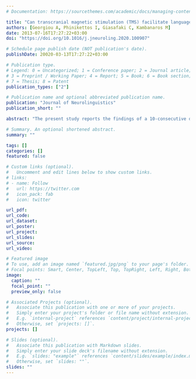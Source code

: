 ```yaml
---
# Documentation: https://sourcethemes.com/academic/docs/managing-content/

title: "Can transcranial magnetic stimulation (TMS) facilitate language T recovery in chronic global aphasia post-stroke? Evidence from a case study"
authors: [Georgiou A, Phinikettos I, Giasafaki C, Kambanaros M]
date: 2013-07-16T17:27:22+03:00
doi: "https://doi.org/10.1016/j.jneuroling.2020.100907"

# Schedule page publish date (NOT publication's date).
publishDate: 20020-03-13T17:27:22+03:00

# Publication type.
# Legend: 0 = Uncategorized; 1 = Conference paper; 2 = Journal article;
# 3 = Preprint / Working Paper; 4 = Report; 5 = Book; 6 = Book section;
# 7 = Thesis; 8 = Patent
publication_types: ["2"]

# Publication name and optional abbreviated publication name.
publication: "Journal of Neurolinguistics"
publication_short: ""

abstract: "The present study reports the findings of a 10-consecutive day neuronavigated continuous theta burst stimulation (cTBS) treatment over the right pars triangularis (pTr) for one individual with chronic global aphasia post-stroke. Baseline language and quality of life measures were collected twice prior to treatment, one day post-treatment, and then at two and 12-months follow up. Therapy was tolerated well by A.M. and no side effects were noticed during and after treatment. Results showed a trend towards improvement in expressive language in the short-term (i.e. one day post-treatment), significant improvement in spoken comprehension and moderate im- provement in reading performance at follow-up (i.e. two months and one year post-treatment). Quality of life (QoL) did not significantly change as a result of the treatment. Findings from this study indicate that cTBS over the right pTr has the potential to induce recovery of aphasia across various language skills. Further research exploring individualized TMS protocols for aphasia rehabilitation post-stroke is strongly suggested with the goal that TMS can be used as a treatment modality for aphasia post-stroke in the near future."

# Summary. An optional shortened abstract.
summary: ""

tags: []
categories: []
featured: false

# Custom links (optional).
#   Uncomment and edit lines below to show custom links.
# links:
# - name: Follow
#   url: https://twitter.com
#   icon_pack: fab
#   icon: twitter

url_pdf:
url_code:
url_dataset:
url_poster:
url_project:
url_slides:
url_source:
url_video:

# Featured image
# To use, add an image named `featured.jpg/png` to your page's folder. 
# Focal points: Smart, Center, TopLeft, Top, TopRight, Left, Right, BottomLeft, Bottom, BottomRight.
image:
  caption: ""
  focal_point: ""
  preview_only: false

# Associated Projects (optional).
#   Associate this publication with one or more of your projects.
#   Simply enter your project's folder or file name without extension.
#   E.g. `internal-project` references `content/project/internal-project/index.md`.
#   Otherwise, set `projects: []`.
projects: []

# Slides (optional).
#   Associate this publication with Markdown slides.
#   Simply enter your slide deck's filename without extension.
#   E.g. `slides: "example"` references `content/slides/example/index.md`.
#   Otherwise, set `slides: ""`.
slides: ""
---
```

